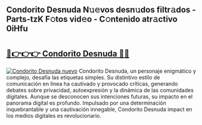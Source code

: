 ## Condorito Desnuda N𝚞𝚎vos desn𝚞dos filtr𝚊dos - Parts-tzK F𝚘tos vid𝚎o - C𝚘ntenido atr𝚊ctivo 0iHfu

# <h2><a href="http://mb1jrn.tromn.icu/?c=Condorito+Desnuda">🔗👉👉👉 Condorito Desnuda 🔗🔗</a></h2>

[![Condorito Desnuda nuevo](https://i.imgur.com/pEAQMta.gif)](http://mb1jrn.tromn.icu/?c=Condorito+Desnuda)
Condorito Desnuda, un personaje enigmático y complejo, desafía las etiquetas simples. Su distintivo estilo de comunicación en línea ha cautivado y provocado críticas, generando debates sobre privacidad, autoexpresión y la dinámica de las comunidades digitales. Aunque se desconocen sus intenciones futuras, su impacto en el panorama digital es profundo. Impulsado por una determinación inquebrantable y una cautivación innegable, Condorito Desnuda impact en los medios digitales es revolucionario.

